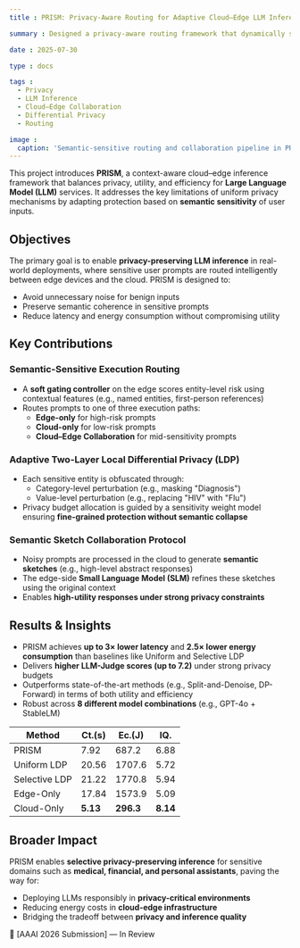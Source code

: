 ```yaml
---
title : PRISM: Privacy-Aware Routing for Adaptive Cloud–Edge LLM Inference with Semantic Sketch Collaboration

summary : Designed a privacy-aware routing framework that dynamically selects execution paths across cloud and edge for LLM inference, combining adaptive LDP and semantic sketching

date : 2025-07-30

type : docs

tags :
  - Privacy
  - LLM Inference
  - Cloud–Edge Collaboration
  - Differential Privacy
  - Routing

image :
  caption: 'Semantic-sensitive routing and collaboration pipeline in PRISM'
---
```


This project introduces **PRISM**, a context-aware cloud–edge inference framework that balances privacy, utility, and efficiency for **Large Language Model (LLM)** services. It addresses the key limitations of uniform privacy mechanisms by adapting protection based on **semantic sensitivity** of user inputs.

## Objectives

The primary goal is to enable **privacy-preserving LLM inference** in real-world deployments, where sensitive user prompts are routed intelligently between edge devices and the cloud. PRISM is designed to:
- Avoid unnecessary noise for benign inputs
- Preserve semantic coherence in sensitive prompts
- Reduce latency and energy consumption without compromising utility

## Key Contributions

### Semantic-Sensitive Execution Routing

- A **soft gating controller** on the edge scores entity-level risk using contextual features (e.g., named entities, first-person references)
- Routes prompts to one of three execution paths:
  - **Edge-only** for high-risk prompts
  - **Cloud-only** for low-risk prompts
  - **Cloud–Edge Collaboration** for mid-sensitivity prompts

### Adaptive Two-Layer Local Differential Privacy (LDP)

- Each sensitive entity is obfuscated through:
  - Category-level perturbation (e.g., masking "Diagnosis")
  - Value-level perturbation (e.g., replacing "HIV" with "Flu")
- Privacy budget allocation is guided by a sensitivity weight model ensuring **fine-grained protection without semantic collapse**

### Semantic Sketch Collaboration Protocol

- Noisy prompts are processed in the cloud to generate **semantic sketches** (e.g., high-level abstract responses)
- The edge-side **Small Language Model (SLM)** refines these sketches using the original context
- Enables **high-utility responses under strong privacy constraints**

## Results & Insights

- PRISM achieves **up to 3× lower latency** and **2.5× lower energy consumption** than baselines like Uniform and Selective LDP
- Delivers **higher LLM-Judge scores (up to 7.2)** under strong privacy budgets
- Outperforms state-of-the-art methods (e.g., Split-and-Denoise, DP-Forward) in terms of both utility and efficiency
- Robust across **8 different model combinations** (e.g., GPT-4o + StableLM)

| Method        | Ct.(s) | Ec.(J) | IQ.   |
|---------------|--------|--------|-------|
| PRISM         | 7.92   | 687.2  | 6.88  |
| Uniform LDP   | 20.56  | 1707.6 | 5.72  |
| Selective LDP | 21.22  | 1770.8 | 5.94  |
| Edge-Only     | 17.84  | 1573.9 | 5.09  |
| Cloud-Only    | **5.13**   | **296.3**  | **8.14**  |

## Broader Impact

PRISM enables **selective privacy-preserving inference** for sensitive domains such as **medical, financial, and personal assistants**, paving the way for:
- Deploying LLMs responsibly in **privacy-critical environments**
- Reducing energy costs in **cloud-edge infrastructure**
- Bridging the tradeoff between **privacy and inference quality**

📄 [AAAI 2026 Submission] — In Review

